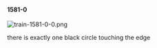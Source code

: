 #### 1581-0
![train-1581-0-0.png](https://github.com/lil-lab/nlvr/raw/master/nlvr/train/images/52/train-1581-0-0.png "train-1581-0-0.png")

there is exactly one black circle touching the edge